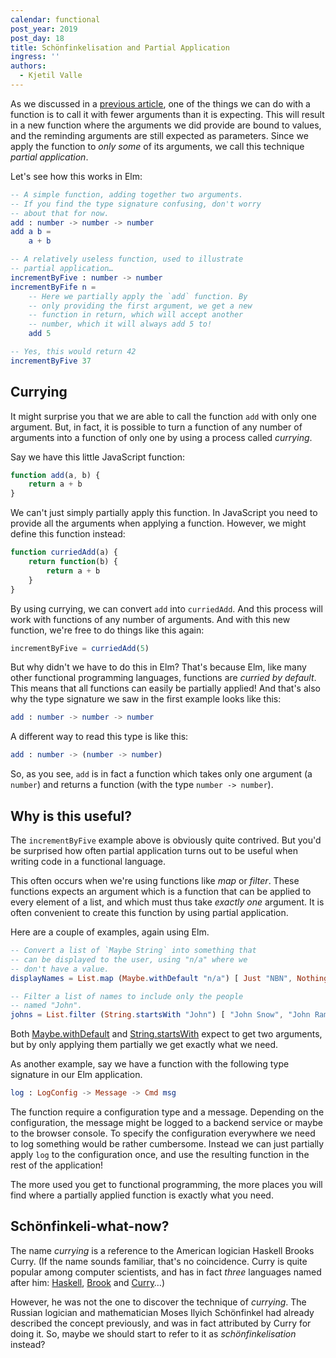 ```yaml
---
calendar: functional
post_year: 2019
post_day: 18
title: Schönfinkelisation and Partial Application
ingress: ''
authors:
  - Kjetil Valle
---
```

As we discussed in a [previous article](link-til-simens-artikkel-her), one of the things we can do with a function is to call it with fewer arguments than it is expecting. This will result in a new function where the arguments we did provide are bound to values, and the reminding arguments are still expected as parameters. Since we apply the function to _only some_ of its arguments, we call this technique _partial application_.

Let's see how this works in Elm:

```elm
-- A simple function, adding together two arguments.
-- If you find the type signature confusing, don't worry
-- about that for now.
add : number -> number -> number
add a b = 
	a + b

-- A relatively useless function, used to illustrate 
-- partial application…
incrementByFive : number -> number
incrementByFife n =
	-- Here we partially apply the `add` function. By
	-- only providing the first argument, we get a new
	-- function in return, which will accept another
	-- number, which it will always add 5 to!
	add 5

-- Yes, this would return 42
incrementByFive 37
```

## Currying

It might surprise you that we are able to call the function `add` with only one argument. But, in fact, it is possible to turn a function of any number of arguments into a function of only one by using a process called _currying_.

Say we have this little JavaScript function:

```javascript
function add(a, b) {
	return a + b
}
```

We can't just simply partially apply this function. In JavaScript you need to provide all the arguments when applying a function. However, we might define this function instead:

```javascript
function curriedAdd(a) {
	return function(b) {
		return a + b
	}
}
```

By using currying, we can convert `add` into `curriedAdd`. And this process will work with functions of any number of arguments. And with this new function, we're free to do things like this again:

```javascript
incrementByFive = curriedAdd(5)
```

But why didn't we have to do this in Elm? That's because Elm, like many other functional programming languages, functions are _curried by default_. This means that all functions can easily be partially applied! And that's also why the type signature we saw in the first example looks like this:

```elm
add : number -> number -> number
```

A different way to read this type is like this:

```elm
add : number -> (number -> number)
```

So, as you see, `add` is in fact a function which takes only one argument (a `number`) and returns a function (with the type `number -> number`).

## Why is this useful?

The `incrementByFive` example above is obviously quite contrived. But you'd be surprised how often partial application turns out to be useful when writing code in a functional language.

This often occurs when we're using functions like _map_ or _filter_. These functions expects an argument which is a function that can be applied to every element of a list, and which must thus take _exactly one_ argument. It is often convenient to create this function by using partial application.

Here are a couple of examples, again using Elm. 

```elm
-- Convert a list of `Maybe String` into something that 
-- can be displayed to the user, using "n/a" where we 
-- don't have a value.
displayNames = List.map (Maybe.withDefault "n/a") [ Just "NBN", Nothing, Just "Jinteki", Just "Wayland"]

-- Filter a list of names to include only the people 
-- named "John".
johns = List.filter (String.startsWith "John") [ "John Snow", "John Rambo", "James Bond", "John McClane", "Jack Bauer"]
```

Both [Maybe.withDefault](https://package.elm-lang.org/packages/elm/core/latest/Maybe#withDefault) and [String.startsWith](https://package.elm-lang.org/packages/elm/core/latest/String#startsWith) expect to get two arguments, but by only applying them partially we get exactly what we need.

As another example, say we have a function with the following type signature in our Elm application.

```elm
log : LogConfig -> Message -> Cmd msg
```

The function require a configuration type and a message. Depending on the configuration, the message might be logged to a backend service or maybe to the browser console. To specify the configuration everywhere we need to log something would be rather cumbersome. Instead we can just partially apply `log` to the configuration once, and use the resulting function in the rest of the application!

The more used you get to functional programming, the more places you will find where a partially applied function is exactly what you need.

## Schönfinkeli-what-now?

The name _currying_ is a reference to the American logician Haskell Brooks Curry. (If the name sounds familiar, that's no coincidence. Curry is quite popular among computer scientists, and has in fact _three_ languages named after him: [Haskell](https://www.haskell.org/), [Brook](http://graphics.stanford.edu/projects/brookgpu/) and [Curry](https://www-ps.informatik.uni-kiel.de/currywiki/)…)

However, he was not the one to discover the technique of _currying_. The Russian logician and mathematician Moses Ilyich Schönfinkel had already described the concept previously, and was in fact attributed by Curry for doing it. So, maybe we should start to refer to it as _schönfinkelisation_ instead?
